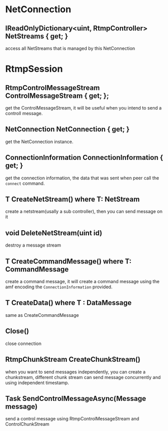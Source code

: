 
# NetConnection
## IReadOnlyDictionary<uint, RtmpController> NetStreams { get; }
access all NetStreams that is managed by this NetConnection

# RtmpSession
## RtmpControlMessageStream ControlMessageStream { get; };
get the ControlMessageStream, it will be useful when you intend to send a controll message.

## NetConnection NetConnection { get; }
get the NetConnection instance.

## ConnectionInformation ConnectionInformation { get; }
get the connection information, the data that was sent when peer call the `connect` command.

## T CreateNetStream<T>() where T: NetStream
create a netstream(usally a sub controller), then you can send message on it

## void DeleteNetStream(uint id)
destroy a message stream

## T CreateCommandMessage<T>() where T: CommandMessage
create a command message, it will create a command message using the amf encoding the `ConnectionInformation` provided.

## T CreateData<T>() where T : DataMessage
same as CreateCommandMessage

## Close()
close connection

## RtmpChunkStream CreateChunkStream()
when you want to send messages independently, you can create a chunkstream, different chunk stream can send message concurrently and using independent timestamp.

## Task SendControlMessageAsync(Message message)
send a control message using RtmpControlMessageStream and ControlChunkStream







